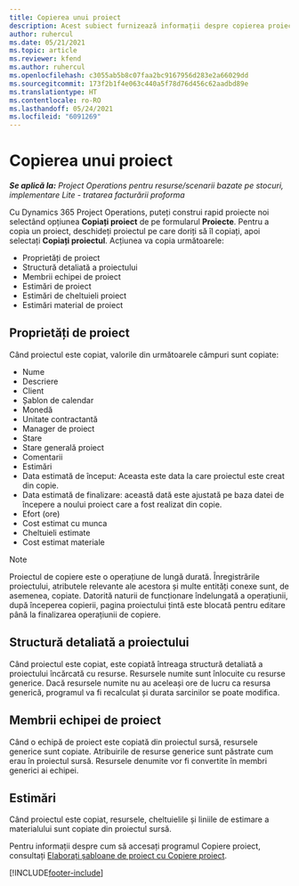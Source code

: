 ```yaml
---
title: Copierea unui proiect
description: Acest subiect furnizează informații despre copierea proiectelor în Dynamics 365 Project Operations.
author: ruhercul
ms.date: 05/21/2021
ms.topic: article
ms.reviewer: kfend
ms.author: ruhercul
ms.openlocfilehash: c3055ab5b8c07faa2bc9167956d283e2a66029dd
ms.sourcegitcommit: 173f2b1f4e063c440a5f78d76d456c62aadbd89e
ms.translationtype: HT
ms.contentlocale: ro-RO
ms.lasthandoff: 05/24/2021
ms.locfileid: "6091269"
---
```

# <a name="copy-a-project"></a>Copierea unui proiect

_**Se aplică la:** Project Operations pentru resurse/scenarii bazate pe stocuri, implementare Lite - tratarea facturării proforma_

Cu Dynamics 365 Project Operations, puteți construi rapid proiecte noi selectând opțiunea **Copiați proiect** de pe formularul **Proiecte**. Pentru a copia un proiect, deschideți proiectul pe care doriți să îl copiați, apoi selectați **Copiați proiectul**. Acțiunea va copia următoarele:

- Proprietăți de proiect 
- Structură detaliată a proiectului
- Membrii echipei de proiect
- Estimări de proiect
- Estimări de cheltuieli proiect
- Estimări material de proiect

## <a name="project-properties"></a>Proprietăți de proiect

Când proiectul este copiat, valorile din următoarele câmpuri sunt copiate:

- Nume
- Descriere
- Client
- Șablon de calendar
- Monedă
- Unitate contractantă
- Manager de proiect
- Stare
- Stare generală proiect
- Comentarii
- Estimări
- Data estimată de început: Aceasta este data la care proiectul este creat din copie.
- Data estimată de finalizare: această dată este ajustată pe baza datei de începere a noului proiect care a fost realizat din copie.
- Efort (ore)
- Cost estimat cu munca
- Cheltuieli estimate
- Cost estimat materiale

> [!NOTE]
> Proiectul de copiere este o operațiune de lungă durată. Înregistrările proiectului, atributele relevante ale acestora și multe entități conexe sunt, de asemenea, copiate. Datorită naturii de funcționare îndelungată a operațiunii, după începerea copierii, pagina proiectului țintă este blocată pentru editare până la finalizarea operațiunii de copiere.

## <a name="work-breakdown-structure"></a>Structură detaliată a proiectului

Când proiectul este copiat, este copiată întreaga structură detaliată a proiectului încărcată cu resurse. Resursele numite sunt înlocuite cu resurse generice. Dacă resursele numite nu au aceleași ore de lucru ca resursa generică, programul va fi recalculat și durata sarcinilor se poate modifica.

## <a name="project-team-members"></a>Membrii echipei de proiect

Când o echipă de proiect este copiată din proiectul sursă, resursele generice sunt copiate. Atribuirile de resurse generice sunt păstrate cum erau în proiectul sursă. Resursele denumite vor fi convertite în membri generici ai echipei.

## <a name="estimates"></a>Estimări

Când proiectul este copiat, resursele, cheltuielile și liniile de estimare a materialului sunt copiate din proiectul sursă. 

Pentru informații despre cum să accesați programul Copiere proiect, consultați [Elaborați șabloane de proiect cu Copiere proiect](dev-copy-project.md).


[!INCLUDE[footer-include](../includes/footer-banner.md)]
